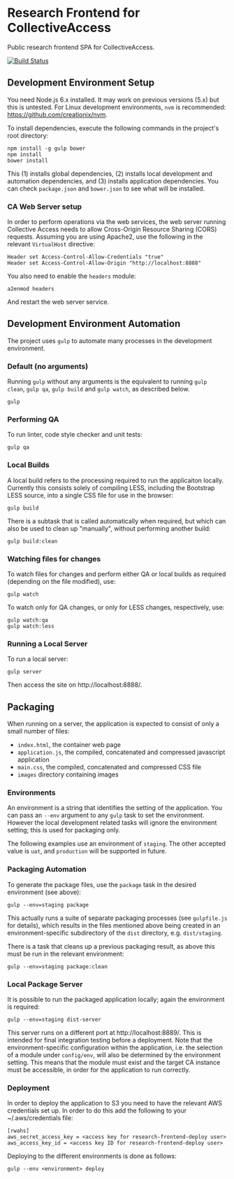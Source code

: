 # Research Frontend for CollectiveAccess

Public research frontend SPA for CollectiveAccess.

[![Build Status](https://secure.travis-ci.org/rwahs/research-frontend.png?branch=master)](http://travis-ci.org/rwahs/research-frontend)

## Development Environment Setup

You need Node.js 6.x installed.  It may work on previous versions (5.x) but this is untested.  For Linux development
environments, `nvm` is recommended: https://github.com/creationix/nvm.

To install dependencies, execute the following commands in the project's root directory:

    npm install -g gulp bower
    npm install
    bower install

This (1) installs global dependencies, (2) installs local development and automation dependencies, and (3) installs
application dependencies.  You can check `package.json` and `bower.json` to see what will be installed.

### CA Web Server setup

In order to perform operations via the web services, the web server running Collective Access needs to allow
Cross-Origin Resource Sharing (CORS) requests.  Assuming you are using Apache2, use the following in the relevant
`VirtualHost` directive:

    Header set Access-Control-Allow-Credentials "true"
    Header set Access-Control-Allow-Origin "http://localhost:8888"

You also need to enable the `headers` module:

    a2enmod headers

And restart the web server service.

## Development Environment Automation

The project uses `gulp` to automate many processes in the development environment.

### Default (no arguments)

Running `gulp` without any arguments is the equivalent to running `gulp clean`, `gulp qa`, `gulp build` and
`gulp watch`, as described below.

    gulp

### Performing QA

To run linter, code style checker and unit tests:

    gulp qa

### Local Builds

A local build refers to the processing required to run the applicaiton locally.  Currently this consists solely of
compiling LESS, including the Bootstrap LESS source, into a single CSS file for use in the browser:

    gulp build

There is a subtask that is called automatically when required, but which can also be used to clean up "manually",
without performing another build:

    gulp build:clean

### Watching files for changes

To watch files for changes and perform either QA or local builds as required (depending on the file modified), use:

    gulp watch

To watch only for QA changes, or only for LESS changes, respectively, use:

    gulp watch:qa
    gulp watch:less

### Running a Local Server

To run a local server:

    gulp server

Then access the site on http://localhost:8888/.

## Packaging

When running on a server, the application is expected to consist of only a small number of files:

* `index.html`, the container web page
* `application.js`, the compiled, concatenated and compressed javascript application
* `main.css`, the compiled, concatenated and compressed CSS file
* `images` directory containing images

### Environments

An environment is a string that identifies the setting of the application.  You can pass an `--env` argument to any
`gulp` task to set the environment.  However the local development related tasks will ignore the environment setting;
this is used for packaging only.

The following examples use an environment of `staging`.  The other accepted value is `uat`, and `production` will be
supported in future.

### Packaging Automation

To generate the package files, use the `package` task in the desired environment (see above):

    gulp --env=staging package

This actually runs a suite of separate packaging processes (see `gulpfile.js` for details), which results in the files
mentioned above being created in an environment-specific subdirectory of the `dist` directory, e.g. `dist/staging`.

There is a task that cleans up a previous packaging result, as above this must be run in the relevant environment:

    gulp --env=staging package:clean

### Local Package Server

It is possible to run the packaged application locally; again the environment is required:

    gulp --env=staging dist-server

This server runs on a different port at http://localhost:8889/.  This is intended for final integration testing before
a deployment.  Note that the environment-specific configuration within the application, i.e. the selection of a module
under `config/env`, will also be determined by the environment setting.  This means that the module must exist and the
target CA instance must be accessible, in order for the application to run correctly.

### Deployment

In order to deploy the application to S3 you need to have the relevant AWS credentials set up. In order to do this add
the following to your ~/.aws/credentials file:

    [rwahs]
    aws_secret_access_key = <access key for research-frontend-deploy user>
    aws_access_key_id = <access key ID for research-frontend-deploy user>

Deploying to the different environments is done as follows:

    gulp --env <environment> deploy
